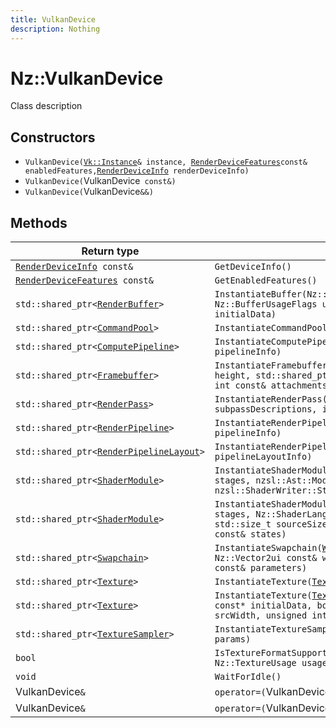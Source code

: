 ```yaml
---
title: VulkanDevice
description: Nothing
---
```


# Nz::VulkanDevice

Class description

## Constructors

- `VulkanDevice(`[`Vk::Instance`](documentation/generated/VulkanRenderer/Vk.Instance.md)`& instance, `[`RenderDeviceFeatures`](documentation/generated/Renderer/RenderDeviceFeatures.md)` const& enabledFeatures, `[`RenderDeviceInfo`](documentation/generated/Renderer/RenderDeviceInfo.md)` renderDeviceInfo)`
- `VulkanDevice(`VulkanDevice` const&)`
- `VulkanDevice(`VulkanDevice`&&)`

## Methods

| Return type | Signature |
| ----------- | --------- |
| [`RenderDeviceInfo`](documentation/generated/Renderer/RenderDeviceInfo.md)` const&` | `GetDeviceInfo()` |
| [`RenderDeviceFeatures`](documentation/generated/Renderer/RenderDeviceFeatures.md)` const&` | `GetEnabledFeatures()` |
| `std::shared_ptr<`[`RenderBuffer`](documentation/generated/Renderer/RenderBuffer.md)`>` | `InstantiateBuffer(Nz::BufferType type, Nz::UInt64 size, Nz::BufferUsageFlags usageFlags, void const* initialData)` |
| `std::shared_ptr<`[`CommandPool`](documentation/generated/Renderer/CommandPool.md)`>` | `InstantiateCommandPool(Nz::QueueType queueType)` |
| `std::shared_ptr<`[`ComputePipeline`](documentation/generated/Renderer/ComputePipeline.md)`>` | `InstantiateComputePipeline(`[`ComputePipelineInfo`](documentation/generated/Renderer/ComputePipelineInfo.md)` pipelineInfo)` |
| `std::shared_ptr<`[`Framebuffer`](documentation/generated/Renderer/Framebuffer.md)`>` | `InstantiateFramebuffer(unsigned int width, unsigned int height, std::shared_ptr<`[`RenderPass`](documentation/generated/Renderer/RenderPass.md)`> const& renderPass, int const& attachments)` |
| `std::shared_ptr<`[`RenderPass`](documentation/generated/Renderer/RenderPass.md)`>` | `InstantiateRenderPass(int attachments, int subpassDescriptions, int subpassDependencies)` |
| `std::shared_ptr<`[`RenderPipeline`](documentation/generated/Renderer/RenderPipeline.md)`>` | `InstantiateRenderPipeline(`[`RenderPipelineInfo`](documentation/generated/Renderer/RenderPipelineInfo.md)` pipelineInfo)` |
| `std::shared_ptr<`[`RenderPipelineLayout`](documentation/generated/Renderer/RenderPipelineLayout.md)`>` | `InstantiateRenderPipelineLayout(`[`RenderPipelineLayoutInfo`](documentation/generated/Renderer/RenderPipelineLayoutInfo.md)` pipelineLayoutInfo)` |
| `std::shared_ptr<`[`ShaderModule`](documentation/generated/Renderer/ShaderModule.md)`>` | `InstantiateShaderModule(nzsl::ShaderStageTypeFlags stages, nzsl::Ast::Module const& shaderModule, nzsl::ShaderWriter::States const& states)` |
| `std::shared_ptr<`[`ShaderModule`](documentation/generated/Renderer/ShaderModule.md)`>` | `InstantiateShaderModule(nzsl::ShaderStageTypeFlags stages, Nz::ShaderLanguage lang, void const* source, std::size_t sourceSize, nzsl::ShaderWriter::States const& states)` |
| `std::shared_ptr<`[`Swapchain`](documentation/generated/Renderer/Swapchain.md)`>` | `InstantiateSwapchain(`[`WindowHandle`](documentation/generated/Platform/WindowHandle.md)` windowHandle, Nz::Vector2ui const& windowSize, `[`SwapchainParameters`](documentation/generated/Renderer/SwapchainParameters.md)` const& parameters)` |
| `std::shared_ptr<`[`Texture`](documentation/generated/Renderer/Texture.md)`>` | `InstantiateTexture(`[`TextureInfo`](documentation/generated/Renderer/TextureInfo.md)` const& params)` |
| `std::shared_ptr<`[`Texture`](documentation/generated/Renderer/Texture.md)`>` | `InstantiateTexture(`[`TextureInfo`](documentation/generated/Renderer/TextureInfo.md)` const& params, void const* initialData, bool buildMipmaps, unsigned int srcWidth, unsigned int srcHeight)` |
| `std::shared_ptr<`[`TextureSampler`](documentation/generated/Renderer/TextureSampler.md)`>` | `InstantiateTextureSampler(`[`TextureSamplerInfo`](documentation/generated/Renderer/TextureSamplerInfo.md)` const& params)` |
| `bool` | `IsTextureFormatSupported(Nz::PixelFormat format, Nz::TextureUsage usage)` |
| `void` | `WaitForIdle()` |
| VulkanDevice`&` | `operator=(`VulkanDevice` const&)` |
| VulkanDevice`&` | `operator=(`VulkanDevice`&&)` |
